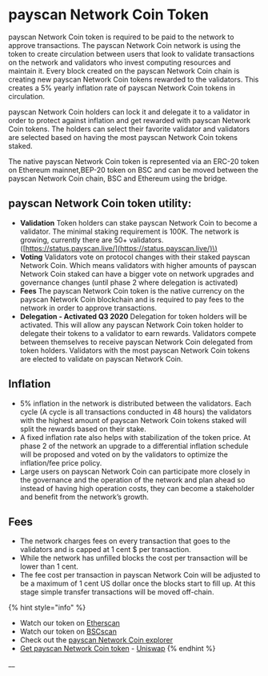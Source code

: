 # payscan Network Coin Token

payscan Network Coin token is required to be paid to the network to approve transactions. The payscan Network Coin network is using the token to create circulation between users that look to validate transactions on the network and validators who invest computing resources and maintain it. Every block created on the payscan Network Coin chain is creating new payscan Network Coin tokens rewarded to the validators. This creates a 5% yearly inflation rate of payscan Network Coin tokens in circulation.

payscan Network Coin holders can lock it and delegate it to a validator in order to protect against inflation and get rewarded with payscan Network Coin tokens. The holders can select their favorite validator and validators are selected based on having the most payscan Network Coin tokens staked.

The native payscan Network Coin token is represented via an ERC-20 token on Ethereum mainnet,BEP-20 token on BSC and can be moved between the payscan Network Coin chain, BSC and Ethereum using the bridge.

## payscan Network Coin token utility:

* **Validation** Token holders can stake payscan Network Coin to become a validator. The minimal staking requirement is 100K. The network is growing, currently there are 50+ validators. \([https://status.payscan.live/](https://status.payscan.live/)\)
* **Voting** Validators vote on protocol changes with their staked payscan Network Coin. Which means validators with higher amounts of payscan Network Coin staked can have a bigger vote on network upgrades and governance changes \(until phase 2 where delegation is activated\)
* **Fees** The payscan Network Coin token is the native currency on the payscan Network Coin blockchain and is required to pay fees to the network in order to approve transactions.
* **Delegation - Activated Q3 2020** Delegation for token holders will be activated. This will allow any payscan Network Coin token holder to delegate their tokens to a validator to earn rewards. Validators compete between themselves to receive payscan Network Coin delegated from token holders. Validators with the most payscan Network Coin tokens are elected to validate on payscan Network Coin.

## **Inflation**

* 5% inflation in the network is distributed between the validators. Each cycle \(A cycle is all transactions conducted in 48 hours\) the validators with the highest amount of payscan Network Coin tokens staked will split the rewards based on their stake.
* A fixed inflation rate also helps with stabilization of the token price. At phase 2 of the network an upgrade to a differential inflation schedule will be proposed and voted on by the validators to optimize the inflation/fee price policy. 
* Large users on payscan Network Coin can participate more closely in the governance and the operation of the network and plan ahead so instead of having high operation costs, they can become a stakeholder and benefit from the network’s growth. 

## **Fees**

* The network charges fees on every transaction that goes to the validators and is capped at 1 cent $ per transaction.
* While the network has unfilled blocks the cost per transaction will be lower than 1 cent. 
* The fee cost per transaction in payscan Network Coin will be adjusted to be a maximum of 1 cent US dollar once the blocks start to fill up. At this stage simple transfer transactions will be moved off-chain.

{% hint style="info" %}
* Watch our token on [Etherscan](https://etherscan.live/token/0x970b9bb2c0444f5e81e9d0efb84c8ccdcdcaf84d)
* Watch our token on [BSCscan](https://bscscan.com/token/0x5857c96dae9cf8511b08cb07f85753c472d36ea3)
* Check out the [payscan Network Coin explorer](https://payscan.live/)
* [Get payscan Network Coin token](https://uniswap.exchange/swap/0x970B9bB2C0444F5E81e9d0eFb84C8ccdcdcAf84d) - [Uniswap](https://uniswap.exchange/swap?outputCurrency=0x970B9bB2C0444F5E81e9d0eFb84C8ccdcdcAf84d)
{% endhint %}

\_\_

